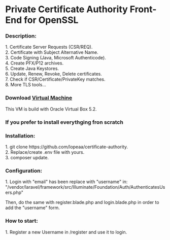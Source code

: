 # Private Certificate Authority Front-End for OpenSSL


<h3>Description:</h3> 
1. Certificate Server Requests (CSR/REQ).<br />
2. Certificate with Subject Alternative Name.<br />
3. Code Signing (Java, Microsoft Authenticode).<br />
4. Create PFX/P12 archives.<br />
5. Create Java Keystores.<br />
6. Update, Renew, Revoke, Delete certificates.<br />
7. Check if CSR/Certificate/PrivateKey matches.<br />
8. More TLS tools...

<h3>Download <a href="https://liquabit.com/get/cav2vm">Virtual Machine</h3></a>
<p>This VM is build with Oracle Virtual Box 5.2.</p>

<h3>If you prefer to install everythging fron scratch</h3>
<h3>Installation:</h3>
1. git clone https://github.com/lopeaa/certificate-authority.<br />
2. Replace/create .env file with yours.<br />
3. composer update.<br />

<h3>Configuration:</h3>
1. Login with "email" has been replace with "username" in:<br />
 "/vendor/laravel/framework/src/Illuminate/Foundation/Auth/AuthenticatesUsers.php"<br />

Then, do the same with register.blade.php and login.blade.php in order to add the "username" form.<br />

<h3>How to start:</h3>
1. Register a new Username in /register and use it to login. <br />

